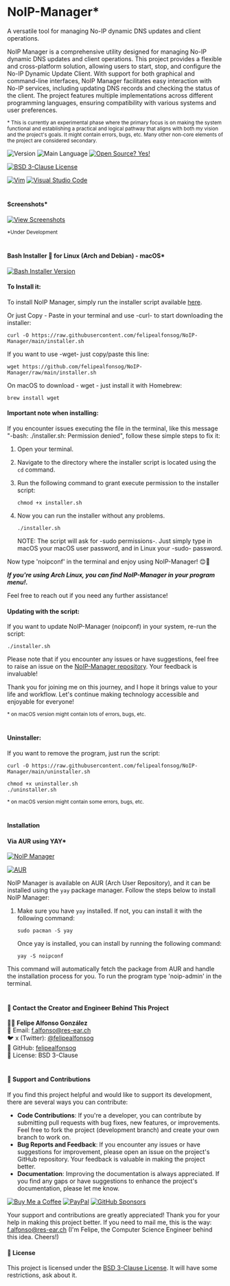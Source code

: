 # NoIP-Manager*
A versatile tool for managing No-IP dynamic DNS updates and client operations.

NoIP Manager is a comprehensive utility designed for managing No-IP dynamic DNS updates and client operations. This project provides a flexible and cross-platform solution, allowing users to start, stop, and configure the No-IP Dynamic Update Client. With support for both graphical and command-line interfaces, NoIP Manager facilitates easy interaction with No-IP services, including updating DNS records and checking the status of the client. The project features multiple implementations across different programming languages, ensuring compatibility with various systems and user preferences.

<sub>* This is currently an experimental phase where the primary focus is on making the system functional and establishing a practical and logical pathway that aligns with both my vision and the project's goals. It might contain errors, bugs, etc. Many other non-core elements of the project are considered secondary.</sub>

![Version](https://img.shields.io/github/release/felipealfonsog/NoIP-Manager.svg?style=flat&color=blue)
![Main Language](https://img.shields.io/github/languages/top/felipealfonsog/NoIP-Manager.svg?style=flat&color=blue)
[![Open Source? Yes!](https://badgen.net/badge/Open%20Source%20%3F/Yes%21/blue?icon=github)](https://github.com/Naereen/badges/)


[![BSD 3-Clause License](https://img.shields.io/badge/License-BSD%203--Clause-blue.svg)](https://opensource.org/licenses/BSD-3-Clause)

<!--
[![GPL license](https://img.shields.io/badge/License-GPL-blue.svg)](http://perso.crans.org/besson/LICENSE.html)
-->

[![Vim](https://img.shields.io/badge/--019733?logo=vim)](https://www.vim.org/)
[![Visual Studio Code](https://img.shields.io/badge/--007ACC?logo=visual%20studio%20code&logoColor=ffffff)](https://code.visualstudio.com/)

#

#### Screenshots*

[![View Screenshots](https://img.shields.io/badge/View-Screenshots-green)](#)

<sub>*Under Development</sub>

<!-- 
#### Screenshot Linux

<p align="center">
  <img src="./images/novanav-cpp/sshot-linux-novanav-cpp.png" alt="Screenshot Linux" width="400" height="350">
</p>

<p align="center">
  <img src="./images/novanav-cpp/sshot-linux-novanav-cpp_2.png" alt="Screenshot Linux" width="400" height="350">
</p>


#### Screenshot macOS

<p align="center">
  <img src="./images/macos/sshot-2.png" alt="Screenshot macOS" width="400" height="350">
</p>

-->


#

#### Bash Installer 🚀 for Linux (Arch and Debian) - macOS*

[![Bash Installer Version](https://img.shields.io/badge/Bash%20Installer%20Version-Available-brightgreen)](#)

#### To Install it: 

To install NoIP Manager, simply run the installer script available [here](https://github.com/felipealfonsog/NoIP-Manager/raw/main/installer.sh).

Or just Copy - Paste in your terminal and use -curl- to start downloading the installer:

   ```
   curl -O https://raw.githubusercontent.com/felipealfonsog/NoIP-Manager/main/installer.sh
   ```

If you want to use -wget- just copy/paste this line:

   ```
   wget https://github.com/felipealfonsog/NoIP-Manager/raw/main/installer.sh
   ```

   On macOS to download - wget - just install it with Homebrew:

   ```
   brew install wget
   ```

#### Important note when installing:

If you encounter issues executing the file in the terminal, like this message "-bash: ./installer.sh: Permission denied", follow these simple steps to fix it:

1. Open your terminal.
2. Navigate to the directory where the installer script is located using the `cd` command.
3. Run the following command to grant execute permission to the installer script:

   ```
   chmod +x installer.sh
   ```
   
4. Now you can run the installer without any problems.

   ```
   ./installer.sh
   ```
   NOTE: The script will ask for -sudo permissions-. Just simply type in macOS your macOS user password, and in Linux your -sudo- password.

Now type 'noipconf' in the terminal and enjoy using NoIP-Manager! 😊🚀

***If you're using Arch Linux, you can find NoIP-Manager in your program menu!.***

Feel free to reach out if you need any further assistance!

#### Updating with the script: 

If you want to update NoIP-Manager (noipconf) in your system, re-run the script:

   ```
   ./installer.sh
   ```
Please note that if you encounter any issues or have suggestions, feel free to raise an issue on the [NoIP-Manager repository](https://github.com/felipealfonsog/NoIP-Manager/issues). Your feedback is invaluable!

Thank you for joining me on this journey, and I hope it brings value to your life and workflow. Let's continue making technology accessible and enjoyable for everyone!

<sub>* on macOS version might contain lots of errors, bugs, etc.</sub>


#

#### Uninstaller: 

If you want to remove the program, just run the script:

   ```
   curl -O https://raw.githubusercontent.com/felipealfonsog/NoIP-Manager/main/uninstaller.sh
   ```

   ```
   chmod +x uninstaller.sh
   ./uninstaller.sh
   ```

<sub>* on macOS version might contain some errors, bugs, etc.</sub>


#

#### Installation
#### Via AUR using YAY*

[![NoIP Manager](https://img.shields.io/badge/NoIP%20Manager-EE6352)](#)

[![AUR](https://img.shields.io/aur/version/noipconf)](https://aur.archlinux.org/packages/noipconf)

<!-- 
[![AUR](https://img.shields.io/aur/version/noipconf.svg)](https://aur.archlinux.org/packages/noipconf)


https://aur.archlinux.org/packages/noipconf
-->

NoIP Manager is available on AUR (Arch User Repository), and it can be installed using the `yay` package manager. Follow the steps below to install NoIP Manager:

1. Make sure you have `yay` installed. If not, you can install it with the following command:
   
   ```
   sudo pacman -S yay
   ```
   
   Once yay is installed, you can install by running the following command:
   
   ```
   yay -S noipconf
   ```

This command will automatically fetch the package from AUR and handle the installation process for you.
To run the program type 'noip-admin' in the terminal.


#


#### 🌟 Contact the Creator and Engineer Behind This Project



👨‍💻 **Felipe Alfonso González**  
📧 Email: [f.alfonso@res-ear.ch](mailto:f.alfonso@res-ear.ch)  
🐦 x (Twitter): [@felipealfonsog](https://twitter.com/felipealfonsog)  
🔗 GitHub: [felipealfonsog](https://github.com/felipealfonsog)  
📄 License: BSD 3-Clause  


#

#### 🤝 Support and Contributions

If you find this project helpful and would like to support its development, there are several ways you can contribute:

- **Code Contributions**: If you're a developer, you can contribute by submitting pull requests with bug fixes, new features, or improvements. Feel free to fork the project (development branch) and create your own branch to work on.
- **Bug Reports and Feedback**: If you encounter any issues or have suggestions for improvement, please open an issue on the project's GitHub repository. Your feedback is valuable in making the project better.
- **Documentation**: Improving the documentation is always appreciated. If you find any gaps or have suggestions to enhance the project's documentation, please let me know.

[![Buy Me a Coffee](https://img.shields.io/badge/Buy%20Me%20a%20Coffee-%E2%98%95-FFDD00?style=flat-square&logo=buy-me-a-coffee&logoColor=black)](https://www.buymeacoffee.com/felipealfonsog)
[![PayPal](https://img.shields.io/badge/Donate%20with-PayPal-00457C?style=flat-square&logo=paypal&logoColor=white)](https://www.paypal.me/felipealfonsog)
[![GitHub Sponsors](https://img.shields.io/badge/Sponsor%20me%20on-GitHub-%23EA4AAA?style=flat-square&logo=github-sponsors&logoColor=white)](https://github.com/sponsors/felipealfonsog)

Your support and contributions are greatly appreciated! Thank you for your help in making this project better. If you need to mail me, this is the way: f.alfonso@res-ear.ch (I'm Felipe, the Computer Science Engineer behind this idea. Cheers!)


#### 📄 License

This project is licensed under the [BSD 3-Clause License](LICENSE). It will have some restrictions, ask about it.



